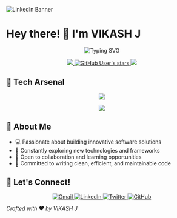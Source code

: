 ![LinkedIn Banner](https://github.com/user-attachments/assets/c78fc974-d8c9-415f-bbb3-0883cd0f5a73)
# Hey there! 👋 I'm VIKASH J

<p align="center">
  <img src="https://readme-typing-svg.herokuapp.com?font=Fira+Code&weight=600&size=25&duration=4000&pause=1000&color=6F42C1&center=true&vCenter=true&width=600&lines=Software+Developer+%7C+Tech+Enthusiast;Learning+%26+Growing+Every+Day;Open+Source+Contributor" alt="Typing SVG" />
</p>

<p align="center">
  <!-- Profile Views Counter using hits.sh -->
  <a href="https://hits.sh/github.com/Vikash888/">
    <img src="https://hits.sh/github.com/Vikash888.svg?view=today-total&style=for-the-badge&label=Profile%20Views&color=blueviolet"/>
  </a>
  <!-- GitHub Stars -->
  <a href="https://github.com/Vikash888?tab=repositories&sort=stargazers">
    <img alt="GitHub User's stars" src="https://img.shields.io/github/stars/Vikash888?color=yellow&style=for-the-badge">
  </a>
  <!-- Profile Like Button -->
  <a href="https://github.com/Vikash888/Vikash888/issues/1">
    <img src="https://img.shields.io/github/stars/Vikash888/Vikash888?label=Like%20Profile&style=for-the-badge&logo=github&color=ff69b4"/>
  </a>
</p>

## 🚀 Tech Arsenal
<p align="center">
  <a href="#" title="Programming Languages">
    <img src="https://skillicons.dev/icons?i=c,cpp,java,python,javascript,html,css" />
  </a>
</p>

<p align="center">
  <a href="#" title="Databases & Tools">
    <img src="https://skillicons.dev/icons?i=mongodb,mysql,linux,git,bash,vscode" />
  </a>
</p>

## 🌟 About Me
- 💻 Passionate about building innovative software solutions
- 🌱 Constantly exploring new technologies and frameworks
- 🤝 Open to collaboration and learning opportunities
- 🎯 Committed to writing clean, efficient, and maintainable code

## 🤝 Let's Connect!
<p align="center">
  <a href="mailto:vikash.jmbox@gmail.com">
    <img src="https://img.shields.io/badge/Gmail-D14836?style=for-the-badge&logo=gmail&logoColor=white" alt="Gmail"/>
  </a>
  <a href="https://www.linkedin.com/in/vikash-janarthanan-5b5056228">
    <img src="https://img.shields.io/badge/LinkedIn-0077B5?style=for-the-badge&logo=linkedin&logoColor=white" alt="LinkedIn"/>
  </a>
  <a href="https://x.com/VIKASHJ61079581?t=inXd14NSUr6ub3DujGEReg&s=09">
    <img src="https://img.shields.io/badge/Twitter-1DA1F2?style=for-the-badge&logo=twitter&logoColor=white" alt="Twitter"/>
  </a>
  <a href="https://github.com/Vikash888">
    <img src="https://img.shields.io/badge/GitHub-100000?style=for-the-badge&logo=github&logoColor=white" alt="GitHub"/>
  </a>
</p>

*Crafted with ❤️ by VIKASH J*
